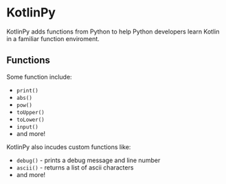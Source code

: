 # KotlinPy

KotlinPy adds functions from Python to help Python developers learn Kotlin in a familiar function enviroment.

## Functions

Some function include:

- `print()`
- `abs()`
- `pow()`
- `toUpper()`
- `toLower()`
- `input()`
- and more!

KotlinPy also incudes custom functions like:

- `debug()` - prints a debug message and line number
- `ascii()` - returns a list of ascii characters
- and more!
